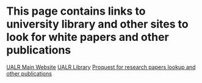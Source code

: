 # This page contains links to  university library and other sites to look for white papers and other publications

[UALR Main Website](https://ualr.edu)
[UALR Library](https://ualr.edu/library)
[Proquest for research papers lookup and other publications](https://www.proquest.com/pqdtlocal1009983/advanced?accountid=14482)
